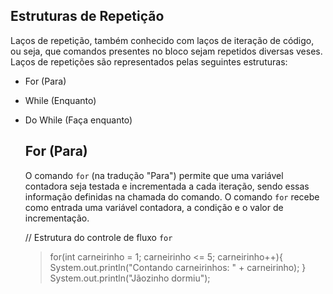 ## Estruturas de Repetição

Laços de repetição, também conhecido com laços de iteração de código, ou seja, que comandos presentes no bloco sejam repetidos diversas veses.
Laços de repetições são representados pelas seguintes estruturas:

* For (Para)
* While (Enquanto)
* Do While (Faça enquanto)
  
  ## For (Para)

  O comando `for` (na tradução "Para") permite que uma variável contadora seja testada e incrementada a cada iteração, sendo essas informação definidas na chamada do comando.
  O comando `for` recebe como entrada uma variável contadora, a condição e o valor de incrementação.
  
  // Estrutura do controle de fluxo `for`

  >for(int carneirinho = 1; carneirinho <= 5; carneirinho++){
            System.out.println("Contando carneirinhos:  " + carneirinho);
        }
            System.out.println("Jãozinho dormiu");


